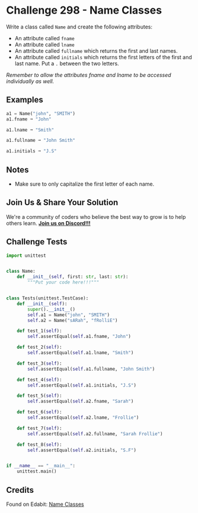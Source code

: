 # Challenge 298 - Name Classes

Write a class called `Name` and create the following attributes:

- An attribute called `fname`
- An attribute called `lname`
- An attribute called `fullname` which returns the first and last names.
- An attribute called `initials` which returns the first letters of the first and last name. Put a `.` between the two letters.

*Remember to allow the attributes fname and lname to be accessed individually as well.*

## Examples
```python
a1 = Name("john", "SMITH")
a1.fname ➞ "John"

a1.lname ➞ "Smith"

a1.fullname ➞ "John Smith"

a1.initials ➞ "J.S"
```
## Notes

- Make sure to only capitalize the first letter of each name.

## Join Us & Share Your Solution

We're a community of coders who believe the best way to grow is to help others learn. **[Join us on Discord!!!]("https"://discord.gg/sfHykntuGy)**

## Challenge Tests
```python
import unittest


class Name:
    def __init__(self, first: str, last: str):
        """Put your code here!!!"""


class Tests(unittest.TestCase):
    def __init__(self):
        super().__init__()
        self.a1 = Name("john", "SMITH")
        self.a2 = Name("sARah", "fRolliE")

    def test_1(self):
        self.assertEqual(self.a1.fname, "John")

    def test_2(self):
        self.assertEqual(self.a1.lname, "Smith")

    def test_3(self):
        self.assertEqual(self.a1.fullname, "John Smith")

    def test_4(self):
        self.assertEqual(self.a1.initials, "J.S")

    def test_5(self):
        self.assertEqual(self.a2.fname, "Sarah")

    def test_6(self):
        self.assertEqual(self.a2.lname, "Frollie")

    def test_7(self):
        self.assertEqual(self.a2.fullname, "Sarah Frollie")

    def test_8(self):
        self.assertEqual(self.a2.initials, "S.F")


if __name__ == "__main__":
    unittest.main()
```
## Credits

Found on Edabit: [Name Classes](https://edabit.com/challenge/kbtju9wk5pjGYMmHF)
